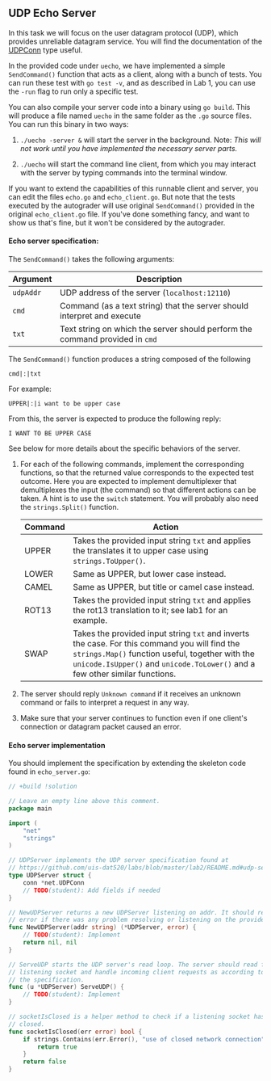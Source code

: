 ## UDP Echo Server

In this task we will focus on the user datagram protocol (UDP), which provides
unreliable datagram service. You will find the documentation of the
[UDPConn](https://golang.org/pkg/net/#UDPConn) type useful.

In the provided code under `uecho`, we have implemented a simple
`SendCommand()` function that acts as a client, along with a bunch of tests.
You can run these test with `go test -v`, and as described in Lab 1, you can
use the `-run` flag to run only a specific test.

You can also compile your server code into a binary using `go build`. This
will produce a file named `uecho` in the same folder as the `.go` source files.
You can run this binary in two ways:

1. `./uecho -server &` will start the server in the background. Note: *This will
   not work until you have implemented the necessary server parts.*

2. `./uecho` will start the command line client, from which you may interact with
   the server by typing commands into the terminal window.

If you want to extend the capabilities of this runnable client and server,
you can edit the files `echo.go` and `echo_client.go`. But note that the
tests executed by the autograder will use original `SendCommand()` provided
in the original `echo_client.go` file. If you've done something fancy,
and want to show us that's fine, but it won't be considered by the autograder.

#### Echo server specification:


The `SendCommand()` takes the following arguments:

| Argument | Description	|
| -------------------- 	| ------------------------------------- |
| `udpAddr`		| UDP address of the server (`localhost:12110`) 		|
| `cmd`			| Command (as a text string) that the server should interpret and execute |
| `txt`			| Text string on which the server should perform the command provided in `cmd` |

The `SendCommand()` function produces a string composed of the following

```
cmd|:|txt
```

For example:

```
UPPER|:|i want to be upper case
```

From this, the server is expected to produce the following reply:

```
I WANT TO BE UPPER CASE
```

See below for more details about the specific behaviors of the server.

1. For each of the following commands, implement the corresponding functions, so that the returned value corresponds to the expected test outcome. Here you are expected to implement demultiplexer that demultiplexes the input (the command) so that different actions can be taken. A hint is to use the `switch` statement. You will probably also need the `strings.Split()` function.

    | Command	| Action |
    | -------------------- 	| ------------------------------------- |
    | UPPER		| Takes the provided input string `txt` and applies the translates it to upper case using `strings.ToUpper()`. |
    | LOWER		| Same as UPPER, but lower case instead. |
    | CAMEL		| Same as UPPER, but title or camel case instead. |
    | ROT13		| Takes the provided input string `txt` and applies the rot13 translation to it; see lab1 for an example. |
    | SWAP		| Takes the provided input string `txt` and inverts the case. For this command you will find the `strings.Map()` function useful, together with the `unicode.IsUpper()` and `unicode.ToLower()` and a few other similar functions. |

2. The server should reply `Unknown command` if it receives an unknown command
   or fails to interpret a request in any way.

3. Make sure that your server continues to function even if one client's
   connection or datagram packet caused an error.

#### Echo server implementation

You should implement the specification by extending the skeleton code found in
`echo_server.go`:

```go
// +build !solution

// Leave an empty line above this comment.
package main

import (
	"net"
	"strings"
)

// UDPServer implements the UDP server specification found at
// https://github.com/uis-dat520/labs/blob/master/lab2/README.md#udp-server
type UDPServer struct {
	conn *net.UDPConn
	// TODO(student): Add fields if needed
}

// NewUDPServer returns a new UDPServer listening on addr. It should return an
// error if there was any problem resolving or listening on the provided addr.
func NewUDPServer(addr string) (*UDPServer, error) {
	// TODO(student): Implement
	return nil, nil
}

// ServeUDP starts the UDP server's read loop. The server should read from its
// listening socket and handle incoming client requests as according to the
// the specification.
func (u *UDPServer) ServeUDP() {
	// TODO(student): Implement
}

// socketIsClosed is a helper method to check if a listening socket has been
// closed.
func socketIsClosed(err error) bool {
	if strings.Contains(err.Error(), "use of closed network connection") {
		return true
	}
	return false
}
```

